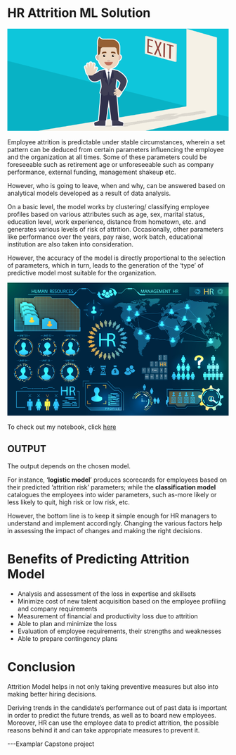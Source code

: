 # HR Attrition ML Solution
![Employee Attrition](https://github.com/HarmeetKaurTrainer/hr-employee-attrition/blob/main/Attrtion.png?raw=true)

Employee attrition is predictable under stable circumstances, wherein a set pattern can be deduced from certain parameters influencing the employee and the organization at all times. Some of these parameters could be foreseeable such as retirement age or unforeseeable such as company performance, external funding, management shakeup etc.

However, who is going to leave, when and why, can be answered based on analytical models developed as a result of data analysis.

On a basic level, the model works by clustering/ classifying employee profiles based on various attributes such as age, sex, marital status, education level, work experience, distance from hometown, etc. and generates various levels of risk of attrition. Occasionally, other parameters like performance over the years, pay raise, work batch, educational institution are also taken into consideration.

However, the accuracy of the model is directly proportional to the selection of parameters, which in turn, leads to the generation of the ‘type’ of predictive model most suitable for the organization.

![HR Attrition Model](https://github.com/HarmeetKaurTrainer/hr-employee-attrition/blob/main/hr-analytics-10.jpg?raw=true)

To check out my notebook, click [here](https://github.com/HarmeetKaurTrainer/hr-employee-attrition/blob/main/HR_Analytics.ipynb)


## OUTPUT

The output depends on the chosen model. 

For instance, ‘**logistic model**’ produces scorecards for employees based on their predicted ‘attrition risk’ parameters; while the **classification model** catalogues the employees into wider parameters, such as-more likely or less likely to quit, high risk or low risk, etc.

However, the bottom line is to keep it simple enough for HR managers to understand and implement accordingly. Changing the various factors help in assessing the impact of changes and making the right decisions.

# Benefits of Predicting Attrition Model
-   Analysis and assessment of the loss in expertise and skillsets
-   Minimize cost of new talent acquisition based on the employee profiling and company requirements
-   Measurement of financial and productivity loss due to attrition
-   Able to plan and minimize the loss
-   Evaluation of employee requirements, their strengths and weaknesses
-   Able to prepare contingency plans 

# Conclusion
Attrition Model helps in not only taking preventive measures but also into making better hiring decisions. 

Deriving trends in the candidate’s performance out of past data is important in order to predict the future trends, as well as to board new employees. Moreover, HR can use the employee data to predict attrition, the possible reasons behind it and can take appropriate measures to prevent it.

---Examplar Capstone project


